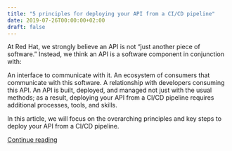 ```yaml
---
title: "5 principles for deploying your API from a CI/CD pipeline"
date: 2019-07-26T00:00:00+02:00
draft: false
---
```


At Red Hat, we strongly believe an API is not “just another piece of software.” Instead, we think an API is a software component in conjunction with:

An interface to communicate with it.
An ecosystem of consumers that communicate with this software.
A relationship with developers consuming this API.
An API is built, deployed, and managed not just with the usual methods; as a result, deploying your API from a CI/CD pipeline requires additional processes, tools, and skills.

In this article, we will focus on the overarching principles and key steps to deploy your API from a CI/CD pipeline.

[Continue reading](https://developers.redhat.com/blog/2019/07/26/5-principles-for-deploying-your-api-from-a-ci-cd-pipeline/)
